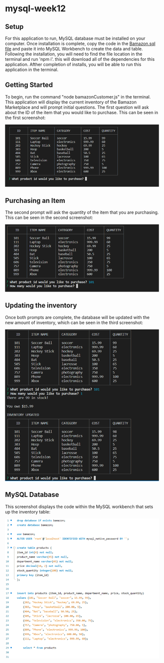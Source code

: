 # mysql-week12

## Setup

For this application to run, MySQL database must be installed on your computer. Once installation is complete, copy the code in the [Bamazon.sql file](../mysql-week12/bamazon.sql) and paste it into MySQL Workbench to create the data and table. Following the installation, you will need to find the file location in the terminal and run 'npm i'. this will download all of the dependencies for this application. Afther completion of installs, you will be able to run this application in the terminal.

## Getting Started

To begin, run the command "node bamazonCustomer.js" in the terminal.
This application will display the current inventory of the Bamazon Marketplace and will prompt initial questions.
The first question will ask about the ID of the item that you would like to purchase. This can be seen in the first screenshot:

![first screenshot](./screenshots/initial.png)


## Purchasing an Item

The second prompt will ask the quantity of the item that you are purchasing. This can be seen in the second screenshot:

![Second screenshot](./screenshots/secondPrompt.png)


## Updating the inventory 
 
 Once both prompts are complete, the database will be updated with the new amount of inventory, which can be seen in the third screenshot: 

 ![third screenshot](./screenshots/completeTransaction.png)



 ## MySQL Database

 This screenshot displays the code within the MySQL workbench that sets up the inventory table:

 ![mySQL](./screenshots/mysql.png)